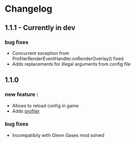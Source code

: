 # Changelog

## 1.1.1 - Currently in dev

### bug fixes

* Concurrent exception from ProfilerRenderEventHandler.onRenderOverlay() fixed
* Adds replacements for illegal arguments from config file

## 1.1.0

### new feature :

* Allows to reload config in game
* Adds [profiler](https://github.com/EyZox/ForgeCreeperHeal/wiki/Profiler)

### bug fixes

* Incompatibily with Glenn Gases mod solved